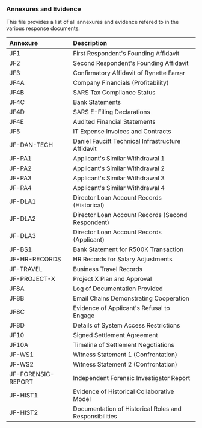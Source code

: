 ### Annexures and Evidence

This file provides a list of all annexures and evidence refered to in the various response documents.

| Annexure | Description |
| :--- | :--- |
| JF1 | First Respondent's Founding Affidavit |
| JF2 | Second Respondent's Founding Affidavit |
| JF3 | Confirmatory Affidavit of Rynette Farrar |
| JF4A | Company Financials (Profitability) |
| JF4B | SARS Tax Compliance Status |
| JF4C | Bank Statements |
| JF4D | SARS E-Filing Declarations |
| JF4E | Audited Financial Statements |
| JF5 | IT Expense Invoices and Contracts |
| JF-DAN-TECH | Daniel Faucitt Technical Infrastructure Affidavit |
| JF-PA1 | Applicant's Similar Withdrawal 1 |
| JF-PA2 | Applicant's Similar Withdrawal 2 |
| JF-PA3 | Applicant's Similar Withdrawal 3 |
| JF-PA4 | Applicant's Similar Withdrawal 4 |
| JF-DLA1 | Director Loan Account Records (Historical) |
| JF-DLA2 | Director Loan Account Records (Second Respondent) |
| JF-DLA3 | Director Loan Account Records (Applicant) |
| JF-BS1 | Bank Statement for R500K Transaction |
| JF-HR-RECORDS | HR Records for Salary Adjustments |
| JF-TRAVEL | Business Travel Records |
| JF-PROJECT-X | Project X Plan and Approval |
| JF8A | Log of Documentation Provided |
| JF8B | Email Chains Demonstrating Cooperation |
| JF8C | Evidence of Applicant's Refusal to Engage |
| JF8D | Details of System Access Restrictions |
| JF10 | Signed Settlement Agreement |
| JF10A | Timeline of Settlement Negotiations |
| JF-WS1 | Witness Statement 1 (Confrontation) |
| JF-WS2 | Witness Statement 2 (Confrontation) |
| JF-FORENSIC-REPORT | Independent Forensic Investigator Report |
| JF-HIST1 | Evidence of Historical Collaborative Model |
| JF-HIST2 | Documentation of Historical Roles and Responsibilities |
